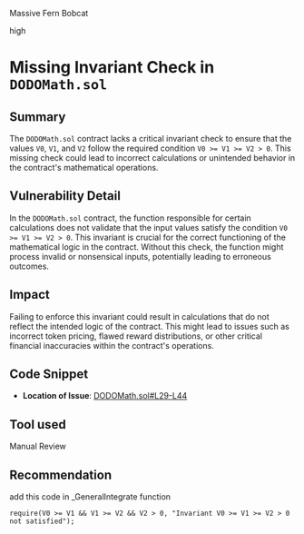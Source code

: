 Massive Fern Bobcat

high

# Missing Invariant Check in `DODOMath.sol`

## Summary
The `DODOMath.sol` contract lacks a critical invariant check to ensure that the values `V0`, `V1`, and `V2` follow the required condition `V0 >= V1 >= V2 > 0`. This missing check could lead to incorrect calculations or unintended behavior in the contract's mathematical operations.


## Vulnerability Detail
In the `DODOMath.sol` contract, the function responsible for certain calculations does not validate that the input values satisfy the condition `V0 >= V1 >= V2 > 0`. This invariant is crucial for the correct functioning of the mathematical logic in the contract. Without this check, the function might process invalid or nonsensical inputs, potentially leading to erroneous outcomes.


## Impact
Failing to enforce this invariant could result in calculations that do not reflect the intended logic of the contract. This might lead to issues such as incorrect token pricing, flawed reward distributions, or other critical financial inaccuracies within the contract's operations.


## Code Snippet
- **Location of Issue**: [DODOMath.sol#L29-L44](https://github.com/sherlock-audit/2023-12-dodo-gsp/blob/main/dodo-gassaving-pool/contracts/lib/DODOMath.sol#L29-L44)


## Tool used

Manual Review

## Recommendation
add this code in  _GeneralIntegrate function
```solidity
require(V0 >= V1 && V1 >= V2 && V2 > 0, "Invariant V0 >= V1 >= V2 > 0 not satisfied");
```
